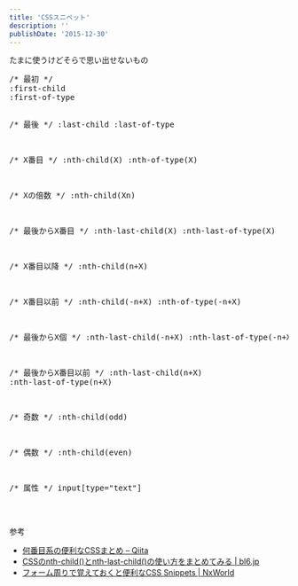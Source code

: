 ```yaml
---
title: 'CSSスニペット'
description: ''
publishDate: '2015-12-30'
---
```


<p>たまに使うけどそらで思い出せないもの</p>
<pre class="brush: css; title: ; notranslate" title="">/* 最初 */
:first-child
:first-of-type

/* 最後 */
:last-child
:last-of-type

/* X番目 */
:nth-child(X)
:nth-of-type(X)

/* Xの倍数 */
:nth-child(Xn)

/* 最後からX番目 */
:nth-last-child(X)
:nth-last-of-type(X)

/* X番目以降 */
:nth-child(n+X)

/* X番目以前 */
:nth-child(-n+X)
:nth-of-type(-n+X)

/* 最後からX個 */
:nth-last-child(-n+X)
:nth-last-of-type(-n+X)

/* 最後からX番目以前 */
:nth-last-child(n+X)
:nth-last-of-type(n+X)

/* 奇数 */
:nth-child(odd)

/* 偶数 */
:nth-child(even)

/* 属性 */
input[type="text"]
</pre>
<p>&nbsp;</p>
<p>参考</p>
<ul>
<li><a href="http://qiita.com/ituki_b/items/62a752389385de7ba4a2">何番目系の便利なCSSまとめ – Qiita</a></li>
<li><a href="http://bl6.jp/web/css/nth-child-nth-last-child/">CSSのnth-child()とnth-last-child()の使い方をまとめてみる | bl6.jp</a></li>
<li><a href="http://www.nxworld.net/tips/15-useful-css-snippets-in-form-style.html">フォーム周りで覚えておくと便利なCSS Snippets | NxWorld</a></li>
</ul>

